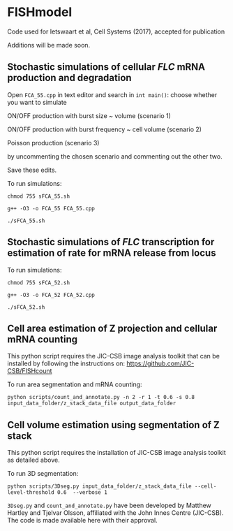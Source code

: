 # FISHmodel
Code used for Ietswaart et al, Cell Systems (2017), accepted for publication

Additions will be made soon.

## Stochastic simulations of cellular *FLC* mRNA production and degradation

Open `FCA_55.cpp` in text editor and search in `int main()`: 
choose whether you want to simulate

ON/OFF production with burst size ~ volume (scenario 1)

ON/OFF production with burst frequency ~ cell volume (scenario 2)

Poisson production (scenario 3)

by uncommenting the chosen scenario and commenting out the other two.

Save these edits.

To run simulations: 

`chmod 755 sFCA_55.sh`

`g++ -O3 -o FCA_55 FCA_55.cpp`
 
`./sFCA_55.sh` 

## Stochastic simulations of *FLC* transcription for estimation of rate for mRNA release from locus

To run simulations: 

`chmod 755 sFCA_52.sh`

`g++ -O3 -o FCA_52 FCA_52.cpp`
 
`./sFCA_52.sh` 

## Cell area estimation of Z projection and cellular mRNA counting

This python script requires the JIC-CSB image analysis toolkit that can be installed by following the instructions on: 
https://github.com/JIC-CSB/FISHcount

To run area segmentation and mRNA counting: 

`python scripts/count_and_annotate.py -n 2 -r 1 -t 0.6 -s 0.8 input_data_folder/z_stack_data_file output_data_folder`

## Cell volume estimation using segmentation of Z stack

This python script requires the installation of JIC-CSB image analysis toolkit as detailed above.

To run 3D segmentation: 

`python scripts/3Dseg.py input_data_folder/z_stack_data_file --cell-level-threshold 0.6  --verbose 1`

`3Dseg.py` and `count_and_annotate.py` have been developed by Matthew Hartley and Tjelvar Olsson, affiliated with the John Innes Centre (JIC-CSB). The code is made available here with their approval.

